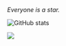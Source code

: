 *Everyone is a star.*

![GitHub stats](https://github-readme-stats.vercel.app/api?username=TNTksals&show_icons=truetheme=dark)

<!-- <div align="center"> -->
<div>
    <img  src="https://github-readme-stats.vercel.app/api/top-langs/?username=TNTksals&layout=compact" />
</div>
